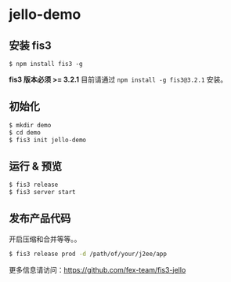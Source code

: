 # jello-demo

## 安装 fis3

```
$ npm install fis3 -g
```

**fis3 版本必须 >= 3.2.1** 目前请通过 `npm install -g fis3@3.2.1` 安装。

## 初始化

```bash
$ mkdir demo
$ cd demo
$ fis3 init jello-demo
```

## 运行 & 预览

```bash
$ fis3 release
$ fis3 server start
```

## 发布产品代码

开启压缩和合并等等。。

```bash
$ fis3 release prod -d /path/of/your/j2ee/app
```

更多信息请访问：https://github.com/fex-team/fis3-jello
